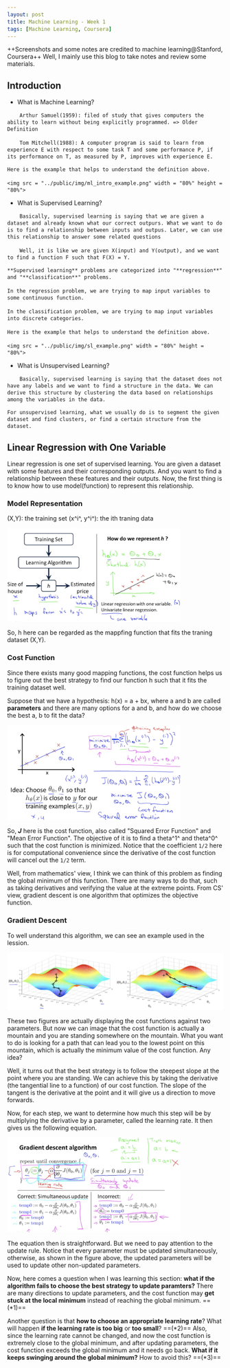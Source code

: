 ```yaml
---
layout: post
title: Machine Learning - Week 1
tags: [Machine Learning, Coursera]
---
```


++Screenshots and some notes are credited to machine learning@Stanford, Coursera++
Well, I mainly use this blog to take notes and review some materials.

## Introduction
- What is Machine Learning?
```
	Arthur Samuel(1959): filed of study that gives computers the ability to learn without being explicitly programmed. => Older Definition

	Tom Mitchell(1988): A computer program is said to learn from experience E with respect to some task T and some performance P, if its performance on T, as measured by P, improves with experience E.
```
<!--excerpt-->

	Here is the example that helps to understand the definition above.

	<img src = "../public/img/ml_intro_example.png" width = "80%" height = "80%">

- What is Supervised Learning?
```
	Basically, supervised learning is saying that we are given a dataset and already known what our correct outpurs. What we want to do is to find a relationship between inputs and outpus. Later, we can use this relationship to answer some related questions

    Well, it is like we are given X(input) and Y(output), and we want to find a function F such that F(X) = Y.
```

	**Supervised learning** problems are categorized into "**regression**" and "**classification**" problems.

    In the regression problem, we are trying to map input variables to some continuous function.

    In the classification problem, we are trying to map input variables into discrete categories.

	Here is the example that helps to understand the definition above.

	<img src = "../public/img/sl_example.png" width = "80%" height = "80%">

- What is Unsupervised Learning?
```
	Basically, supervised learning is saying that the dataset does not have any labels and we want to find a structure in the data. We can derive this structure by clustering the data based on relationships among the variables in the data.
```

	For unsupervised learning, what we usually do is to segment the given dataset and find clusters, or find a certain structure from the dataset.

## Linear Regression with One Variable

Linear regression is one set of supervised learning. You are given a dataset with some features and their corresponding outputs. And you want to find a relationship between these features and their outputs. Now, the first thing is to know how to use model(function) to represent this relationship.

### Model Representation
(X,Y): the training set
(x^i^, y^i^): the ith traning data

<img src = "../public/img/model_representation.png" width = "80%" height = "80%">

So, h here can be regarded as the mappfing function that fits the traning dataset (X,Y).

### Cost Function
Since there exists many good mapping functions, the cost function helps us to figure out the best strategy to find our function h such that it fits the training dataset well.

Suppose that we have a hypothesis: h(x) = a + bx, where a and b are called **parameters** and there are many options for a and b, and how do we choose the best a, b to fit the data?

<img src = "../public/img/cf_example.png" width = "80%" height = "80%">

So, ***J*** here is the cost function, also called "Squared Error Function" and "Mean Error Function". The objective of it is to find a theta^1^ and theta^0^ such that the cost function is minimized. Notice that the coefficient `1/2` here is for computational convenience since the derivative of the cost function will cancel out the `1/2` term.

Well, from mathematics' view, I think we can think of this problem as finding the global minimum of this function. There are many ways to do that, such as taking derivatives and verifying the value at the extreme points. From CS' view, gradient descent is one algorithm that optimizes the objective function.

### Gradient Descent
To well understand this algorithm, we can see an example used in the lession.

<img src = "../public/img/gdm_example1.png" width = "50%" height = "50%"><img src = "../public/img/gdm_example2.png" width = "50%" height = "50%">

These two figures are actually displaying the cost functions against two parameters. But now we can image that the cost function is actually a mountain and you are standing somewhere on the mountain. What you want to do is looking for a path that can lead you to the lowest point on this mountain, which is actually the minimum value of the cost function. Any idea?

Well, it turns out that the best strategy is to follow the steepest slope at the point where you are standing. We can achieve this by taking the derivative (the tangential line to a function) of our cost function. The slope of the tangent is the derivative at the point and it will give us a direction to move forwards.

Now, for each step, we want to determine how much this step will be by multiplying the derivative by a parameter, called the learning rate. It then gives us the following equation.

<img src = "../public/img/gda.png" width = "80%" height = "80%">

The equation then is straightforward. But we need to pay attention to the update rule. Notice that every parameter must be updated simultaneously, otherwise, as shown in the figure above, the updated parameters will be used to update other non-updated parameters.

Now, here comes a question when I was learning this section: **what if the algorithm fails to choose the best strategy to update paramters?** There are many directions to update parameters, and the cost function may **get stuck at the local minimum** instead of reaching the global minimum. ==(*1)==

Another question is that **how to choose an appropriate learning rate**? What will happen **if the learning rate is too big** or **too small**? ==(*2)== Also, since the learning rate cannot be changed, and now the cost function is extremely close to the global minimum, and after updating parameters, the cost function exceeds the global minimum and it needs go back. **What if it keeps swinging around the global minimum?** How to avoid this? ==(*3)==







